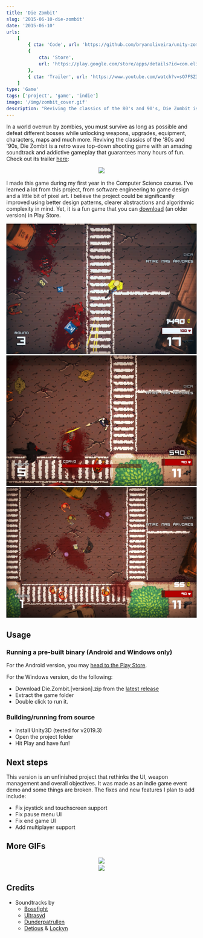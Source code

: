 ```yaml
---
title: 'Die Zombit'
slug: '2015-06-10-die-zombit'
date: '2015-06-10'
urls:
    [
        { cta: 'Code', url: 'https://github.com/bryanoliveira/unity-zombit' },
        {
            cta: 'Store',
            url: 'https://play.google.com/store/apps/details?id=com.elitgames.zombit',
        },
        { cta: 'Trailer', url: 'https://www.youtube.com/watch?v=sO7FSZ3TJns' },
    ]
type: 'Game'
tags: ['project', 'game', 'indie']
image: '/img/zombit_cover.gif'
description: "Reviving the classics of the 80's and 90's, Die Zombit is a retrowave top-down shooting game that has a striking soundtrack and an addictive gameplay which guarantee many hours of fun."
---
```



In a world overrun by zombies, you must survive as long as possible and defeat different bosses while unlocking weapons, upgrades, equipment, characters, maps and much more. Reviving the classics of the '80s and '90s, Die Zombit is a retro wave top-down shooting game with an amazing soundtrack and addictive gameplay that guarantees many hours of fun. Check out its trailer [here](https://www.youtube.com/watch?v=sO7FSZ3TJns):


<div align="center">
    <img src="img/zombit_walter.gif" width="480"/>
</div>

I made this game during my first year in the Computer Science course. I've learned a lot from this project, from software engineering to game design and a little bit of pixel art. I believe the project could be significantly improved using better design patterns, clearer abstractions and algorithmic complexity in mind. Yet, it is a fun game that you can [download](https://play.google.com/store/apps/details?id=com.elitgames.zombit) (an older version) in Play Store.

<div align="center">
    <img class="text-img mw-33" src="https://github.com/bryanoliveira/unity-zombit/raw/master/Images/3.png"> 
    <img class="text-img mw-33" src="https://github.com/bryanoliveira/unity-zombit/raw/master/Images/2.png"> 
    <img class="text-img mw-33" src="https://github.com/bryanoliveira/unity-zombit/raw/master/Images/1.png">
</div>

## Usage

### Running a pre-built binary (Android and Windows only)

For the Android version, you may [head to the Play Store](https://play.google.com/store/apps/details?id=com.elitgames.zombit).

For the Windows version, do the following:
- Download Die.Zombit.[version].zip from the [latest release](https://github.com/bryanoliveira/unity-zombit/releases)
- Extract the game folder
- Double click to run it.

### Building/running from source

-   Install Unity3D (tested for v2019.3)
-   Open the project folder
-   Hit Play and have fun!

## Next steps

This version is an unfinished project that rethinks the UI, weapon management and overall objectives. It was made as an indie game event demo and some things are broken. The fixes and new features I plan to add include:

-   Fix joystick and touchscreen support
-   Fix pause menu UI
-   Fix end game UI
-   Add multiplayer support

## More GIFs

<div align="center">
    <img src="img/zombit_monster.gif" width="480"/><br/>
    <img src="img/zombit_round_up.gif" width="480"/>
</div>

## Credits

-   Soundtracks by
    -   [Bossfight](https://soundcloud.com/bossfightswe)
    -   [Ultrasyd](https://soundcloud.com/ultrasyd)
    -   [Dunderpatrullen](https://soundcloud.com/dunderpatrullen)
    -   [Detious](https://soundcloud.com/detiouss) & [Lockyn](https://soundcloud.com/lockyn)
